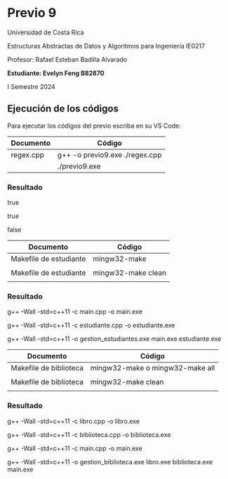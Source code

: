 
# Previo 9

Universidad de Costa Rica

Estructuras Abstractas de Datos y Algoritmos para Ingeniería IE0217

Profesor: Rafael Esteban Badilla Alvarado

**Estudiante: Evelyn Feng B82870**

I Semestre 2024


## Ejecución de los códigos

Para ejecutar los códigos del previo escriba en su VS Code:

|      Documento            |            Código                              |
| -------------             | -------------                                  |
| regex.cpp                 | g++ -o previo9.exe ./regex.cpp                 |
|                           | ./previo9.exe                                  |

### Resultado
true

true 

false

|      Documento            |            Código                              |
| -------------             | -------------                                  |
| Makefile  de estudiante   | mingw32-make                                   |
|                           |                                                |
| Makefile  de estudiante   | mingw32-make clean                             |
|                           |                                                |

### Resultado
g++ -Wall -std=c++11 -c main.cpp -o main.exe

g++ -Wall -std=c++11 -c estudiante.cpp -o estudiante.exe

g++ -Wall -std=c++11 -o gestion_estudiantes.exe main.exe estudiante.exe


|      Documento            |            Código                              |
| -------------             | -------------                                  |
| Makefile  de biblioteca   | mingw32-make    o  mingw32-make all            |
|                           |                                                |
| Makefile  de biblioteca   | mingw32-make clean                             |
|                           |                                                |

### Resultado
g++ -Wall -std=c++11 -c libro.cpp -o libro.exe

g++ -Wall -std=c++11 -c biblioteca.cpp -o biblioteca.exe

g++ -Wall -std=c++11 -c main.cpp -o main.exe

g++ -Wall -std=c++11 -o gestion_biblioteca.exe libro.exe biblioteca.exe main.exe





